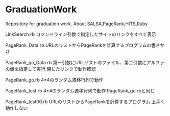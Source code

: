 # GraduationWork
Repository for graduation work. About SALSA,PageRank,HITS,Ruby  

LinkSearch.rb
  コマンドライン引数で指定したサイトのリンクをすべて表示

PageRank_Data.rb
  URLのリストからPageRankを計算するプログラムの書きかけ

PageRank_go_Data.rb
  第一引数にURLリストのファイル、第二引数にアルファの値を指定して実行
  閉じたリンクで動作確認

PageRank_go.rb
  4*4のランダム遷移行列で動作

PageRank_test.rb
  4*4のランダム遷移行列で動作
  PageRank_go.rbと同じ

PageRank_test00.rb
  URLのリストからPageRankを計算するプログラム
  上手く動作しない
